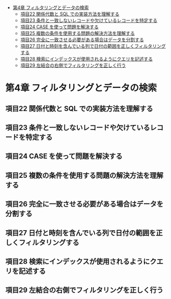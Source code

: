 <!-- TOC -->

- [第4章 フィルタリングとデータの検索](#第4章-フィルタリングとデータの検索)
    - [項目22 関係代数と SQL での実装方法を理解する](#項目22-関係代数と-sql-での実装方法を理解する)
    - [項目23 条件と一致しないレコードや欠けているレコードを特定する](#項目23-条件と一致しないレコードや欠けているレコードを特定する)
    - [項目24 CASE を使って問題を解決する](#項目24-case-を使って問題を解決する)
    - [項目25 複数の条件を使用する問題の解決方法を理解する](#項目25-複数の条件を使用する問題の解決方法を理解する)
    - [項目26 完全に一致させる必要がある場合はデータを分割する](#項目26-完全に一致させる必要がある場合はデータを分割する)
    - [項目27 日付と時刻を含んでいる列で日付の範囲を正しくフィルタリングする](#項目27-日付と時刻を含んでいる列で日付の範囲を正しくフィルタリングする)
    - [項目28 検索にインデックスが使用されるようにクエリを記述する](#項目28-検索にインデックスが使用されるようにクエリを記述する)
    - [項目29 左結合の右側でフィルタリングを正しく行う](#項目29-左結合の右側でフィルタリングを正しく行う)

<!-- /TOC -->

# 第4章 フィルタリングとデータの検索 

## 項目22 関係代数と SQL での実装方法を理解する

## 項目23 条件と一致しないレコードや欠けているレコードを特定する

## 項目24 CASE を使って問題を解決する

## 項目25 複数の条件を使用する問題の解決方法を理解する

## 項目26 完全に一致させる必要がある場合はデータを分割する

## 項目27 日付と時刻を含んでいる列で日付の範囲を正しくフィルタリングする

## 項目28 検索にインデックスが使用されるようにクエリを記述する

## 項目29 左結合の右側でフィルタリングを正しく行う
